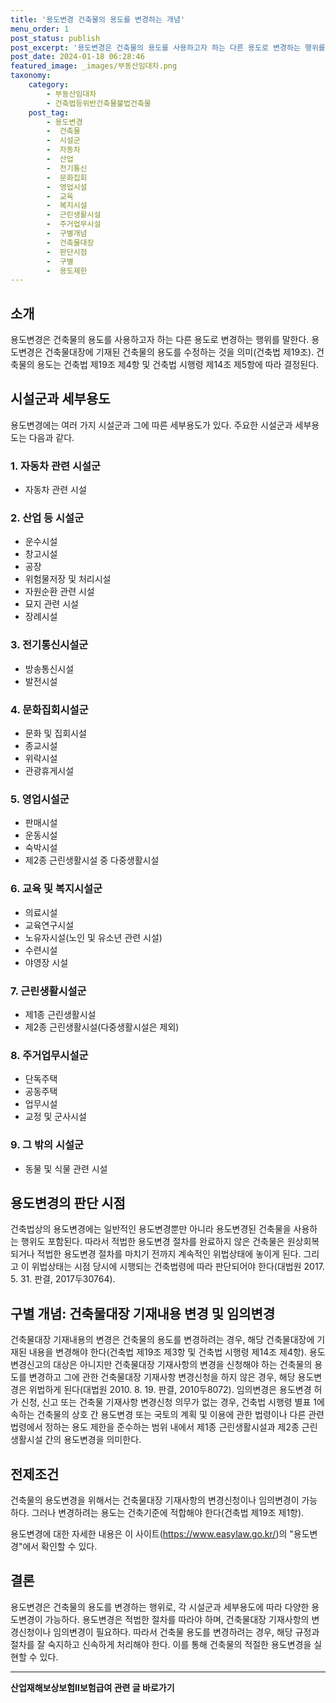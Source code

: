 ```yaml
---
title: '용도변경 건축물의 용도를 변경하는 개념'
menu_order: 1
post_status: publish
post_excerpt: '용도변경은 건축물의 용도를 사용하고자 하는 다른 용도로 변경하는 행위를 말한다. 용도변경은 건축물대장에 기재된 건축물의 용도를 수정하는 것을 의미 건축법 제19조 . 건축물의 용도는 건축법 제19조 제4항 및 건축법 시행령 제14조 제5항에 따라 결정된다.'
post_date: 2024-01-18 06:28:46
featured_image: _images/부동산임대차.png
taxonomy:
    category:
        - 부동산임대차
        - 건축법등위반건축물불법건축물
    post_tag:
        - 용도변경
        -  건축물
        -  시설군
        -  자동차
        -  산업
        -  전기통신
        -  문화집회
        -  영업시설
        -  교육
        -  복지시설
        -  근린생활시설
        -  주거업무시설
        -  구별개념
        -  건축물대장
        -  판단시점
        -  구별
        -  용도제한
---
```



## 소개

용도변경은 건축물의 용도를 사용하고자 하는 다른 용도로 변경하는 행위를 말한다. 용도변경은 건축물대장에 기재된 건축물의 용도를 수정하는 것을 의미(건축법 제19조). 건축물의 용도는 건축법 제19조 제4항 및 건축법 시행령 제14조 제5항에 따라 결정된다.

## 시설군과 세부용도

용도변경에는 여러 가지 시설군과 그에 따른 세부용도가 있다. 주요한 시설군과 세부용도는 다음과 같다.

### 1. 자동차 관련 시설군

- 자동차 관련 시설

### 2. 산업 등 시설군

- 운수시설
- 창고시설
- 공장
- 위험물저장 및 처리시설
- 자원순환 관련 시설
- 묘지 관련 시설
- 장례시설

### 3. 전기통신시설군

- 방송통신시설
- 발전시설

### 4. 문화집회시설군

- 문화 및 집회시설
- 종교시설
- 위락시설
- 관광휴게시설

### 5. 영업시설군

- 판매시설
- 운동시설
- 숙박시설
- 제2종 근린생활시설 중 다중생활시설

### 6. 교육 및 복지시설군

- 의료시설
- 교육연구시설
- 노유자시설(노인 및 유소년 관련 시설)
- 수련시설
- 야영장 시설

### 7. 근린생활시설군

- 제1종 근린생활시설
- 제2종 근린생활시설(다중생활시설은 제외)

### 8. 주거업무시설군

- 단독주택
- 공동주택
- 업무시설
- 교정 및 군사시설

### 9. 그 밖의 시설군

- 동물 및 식물 관련 시설

## 용도변경의 판단 시점

건축법상의 용도변경에는 일반적인 용도변경뿐만 아니라 용도변경된 건축물을 사용하는 행위도 포함된다. 따라서 적법한 용도변경 절차를 완료하지 않은 건축물은 원상회복되거나 적법한 용도변경 절차를 마치기 전까지 계속적인 위법상태에 놓이게 된다. 그리고 이 위법상태는 시점 당시에 시행되는 건축법령에 따라 판단되어야 한다(대법원 2017. 5. 31. 판결, 2017두30764).

## 구별 개념: 건축물대장 기재내용 변경 및 임의변경

건축물대장 기재내용의 변경은 건축물의 용도를 변경하려는 경우, 해당 건축물대장에 기재된 내용을 변경해야 한다(건축법 제19조 제3항 및 건축법 시행령 제14조 제4항). 용도변경신고의 대상은 아니지만 건축물대장 기재사항의 변경을 신청해야 하는 건축물의 용도를 변경하고 그에 관한 건축물대장 기재사항 변경신청을 하지 않은 경우, 해당 용도변경은 위법하게 된다(대법원 2010. 8. 19. 판결, 2010두8072). 임의변경은 용도변경 허가 신청, 신고 또는 건축물 기재사항 변경신청 의무가 없는 경우, 건축법 시행령 별표 1에 속하는 건축물의 상호 간 용도변경 또는 국토의 계획 및 이용에 관한 법령이나 다른 관련 법령에서 정하는 용도 제한을 준수하는 범위 내에서 제1종 근린생활시설과 제2종 근린생활시설 간의 용도변경을 의미한다.

## 전제조건

건축물의 용도변경을 위해서는 건축물대장 기재사항의 변경신청이나 임의변경이 가능하다. 그러나 변경하려는 용도는 건축기준에 적합해야 한다(건축법 제19조 제1항).

용도변경에 대한 자세한 내용은 이 사이트(https://www.easylaw.go.kr/)의 "용도변경"에서 확인할 수 있다.

## 결론

용도변경은 건축물의 용도를 변경하는 행위로, 각 시설군과 세부용도에 따라 다양한 용도변경이 가능하다. 용도변경은 적법한 절차를 따라야 하며, 건축물대장 기재사항의 변경신청이나 임의변경이 필요하다. 따라서 건축물 용도를 변경하려는 경우, 해당 규정과 절차를 잘 숙지하고 신속하게 처리해야 한다. 이를 통해 건축물의 적절한 용도변경을 실현할 수 있다.
<!-- wp:separator -->
<hr class="wp-block-separator has-alpha-channel-opacity"/>
<!-- /wp:separator -->

<!-- wp:group {"backgroundColor":"base","layout":{"type":"constrained"}} -->
<div class="wp-block-group has-base-background-color has-background"><!-- wp:paragraph {"align":"center","fontSize":"medium"} -->
<p class="has-text-align-center has-large-font-size"><strong>산업재해보상보험Ⅱ보험급여 관련 글 바로가기</strong></p>
<!-- /wp:paragraph -->


<!-- wp:latest-posts
{"categories":[{"id":10872,"count":19,"description":"","link":"https://uknowlaw.com/category/%ec%82%b0%ec%97%85%ec%9e%ac%ed%95%b4%eb%b3%b4%ec%83%81%eb%b3%b4%ed%97%98%e2%85%b1%eb%b3%b4%ed%97%98%ea%b8%89%ec%97%ac/","name":"산업재해보상보험Ⅱ보험급여","slug":"산업재해보상보험Ⅱ보험급여","taxonomy":"category","parent":0,"meta":[],"_links":{"self":[{"href":"https://uknowlaw.com/wp-json/wp/v2/categories/10872"}],"collection":[{"href":"https://uknowlaw.com/wp-json/wp/v2/categories"}],"about":[{"href":"https://uknowlaw.com/wp-json/wp/v2/taxonomies/category"}],"wp:post_type":[{"href":"https://uknowlaw.com/wp-json/wp/v2/posts?categories=10872"}],"curies":[{"name":"wp","href":"https://api.w.org/{rel}","templated":true}]}}],"postsToShow":100,"excerptLength":28,"postLayout":"grid","columns":2,"featuredImageAlign":"left","featuredImageSizeSlug":"large","fontSize":"small"} /--></div>
<!-- /wp:group -->
